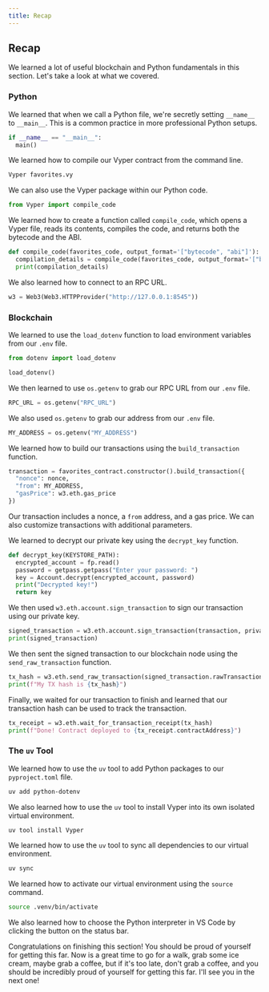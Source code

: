 ```yaml
---
title: Recap
---
```


## Recap

We learned a lot of useful blockchain and Python fundamentals in this section. Let's take a look at what we covered.

### Python

We learned that when we call a Python file, we're secretly setting `__name__` to `__main__`. This is a common practice in more professional Python setups.

```python
if __name__ == "__main__":
  main()
```

We learned how to compile our Vyper contract from the command line.

```bash
Vyper favorites.vy
```

We can also use the Vyper package within our Python code.

```python
from Vyper import compile_code
```

We learned how to create a function called `compile_code`, which opens a Vyper file, reads its contents, compiles the code, and returns both the bytecode and the ABI.

```python
def compile_code(favorites_code, output_format='["bytecode", "abi"]'):
  compilation_details = compile_code(favorites_code, output_format='["bytecode", "abi"]')
  print(compilation_details)
```

We also learned how to connect to an RPC URL.

```python
w3 = Web3(Web3.HTTPProvider("http://127.0.0.1:8545"))
```

### Blockchain

We learned to use the `load_dotenv` function to load environment variables from our `.env` file.

```python
from dotenv import load_dotenv

load_dotenv()
```

We then learned to use `os.getenv` to grab our RPC URL from our `.env` file.

```python
RPC_URL = os.getenv("RPC_URL")
```

We also used `os.getenv` to grab our address from our `.env` file.

```python
MY_ADDRESS = os.getenv("MY_ADDRESS")
```

We learned how to build our transactions using the `build_transaction` function.

```python
transaction = favorites_contract.constructor().build_transaction({
  "nonce": nonce,
  "from": MY_ADDRESS,
  "gasPrice": w3.eth.gas_price
})
```

Our transaction includes a nonce, a `from` address, and a gas price. We can also customize transactions with additional parameters.

We learned to decrypt our private key using the `decrypt_key` function.

```python
def decrypt_key(KEYSTORE_PATH):
  encrypted_account = fp.read()
  password = getpass.getpass("Enter your password: ")
  key = Account.decrypt(encrypted_account, password)
  print("Decrypted key!")
  return key
```

We then used `w3.eth.account.sign_transaction` to sign our transaction using our private key.

```python
signed_transaction = w3.eth.account.sign_transaction(transaction, private_key=private_key)
print(signed_transaction)
```

We then sent the signed transaction to our blockchain node using the `send_raw_transaction` function.

```python
tx_hash = w3.eth.send_raw_transaction(signed_transaction.rawTransaction)
print(f"My TX hash is {tx_hash}")
```

Finally, we waited for our transaction to finish and learned that our transaction hash can be used to track the transaction.

```python
tx_receipt = w3.eth.wait_for_transaction_receipt(tx_hash)
print(f"Done! Contract deployed to {tx_receipt.contractAddress}")
```

### The `uv` Tool

We learned how to use the `uv` tool to add Python packages to our `pyproject.toml` file.

```bash
uv add python-dotenv
```

We also learned how to use the `uv` tool to install Vyper into its own isolated virtual environment.

```bash
uv tool install Vyper
```

We learned how to use the `uv` tool to sync all dependencies to our virtual environment.

```bash
uv sync
```

We learned how to activate our virtual environment using the `source` command.

```bash
source .venv/bin/activate
```

We also learned how to choose the Python interpreter in VS Code by clicking the button on the status bar.

Congratulations on finishing this section! You should be proud of yourself for getting this far. Now is a great time to go for a walk, grab some ice cream, maybe grab a coffee, but if it's too late, don't grab a coffee, and you should be incredibly proud of yourself for getting this far. I'll see you in the next one!
